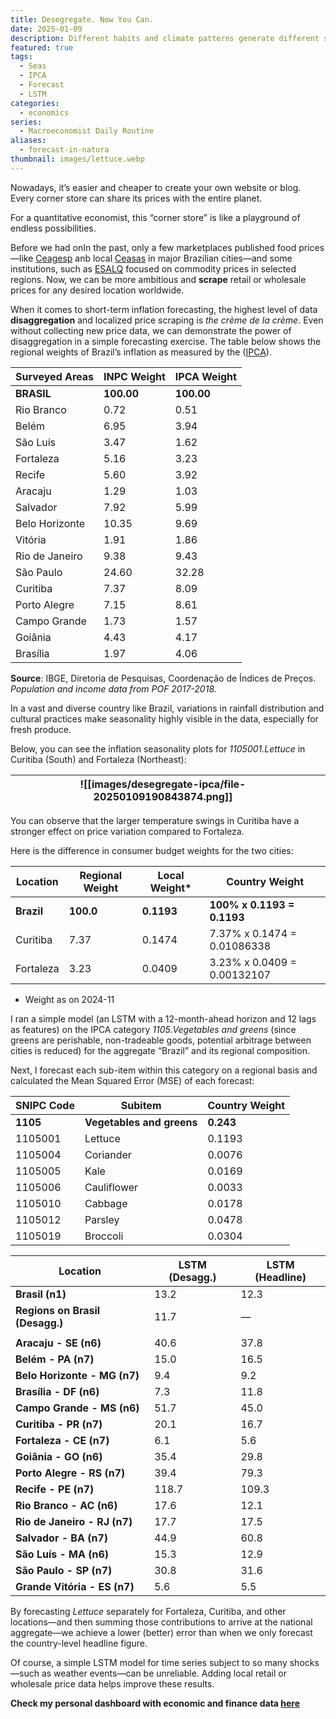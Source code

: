 ```yaml
---
title: Desegregate. Now You Can.
date: 2025-01-09
description: Different habits and climate patterns generate different seasonalities.
featured: true
tags:
  - Seas
  - IPCA
  - Forecast
  - LSTM
categories:
  - economics
series:
  - Macroeconomist Daily Routine
aliases:
  - forecast-in-natura
thumbnail: images/lettuce.webp
---
```

Nowadays, it’s easier and cheaper to create your own website or blog. Every corner store can share its prices with the entire planet.

For a quantitative economist, this “corner store” is like a playground of endless possibilities.

Before we had onIn the past, only a few marketplaces published food prices—like [Ceagesp](https://ceagesp.gov.br/) anb local [Ceasas](https://www.ceasa.pr.gov.br/) in major Brazilian cities—and some institutions, such as [ESALQ](https://www.cepea.esalq.usp.br/br) focused on commodity prices in selected regions. Now, we can be more ambitious and **scrape** retail or wholesale prices for any desired location worldwide.

When it comes to short-term inflation forecasting, the highest level of data **disaggregation** and localized price scraping is _the crème de la crème_. Even without collecting new price data, we can demonstrate the power of disaggregation in a simple forecasting exercise. The table below shows the regional weights of Brazil’s inflation as measured by the ([IPCA](https://www.ibge.gov.br/estatisticas/economicas/precos-e-custos/9256-indice-nacional-de-precos-ao-consumidor-amplo.html?=&t=notas-tecnicas)).

| Surveyed Areas    | INPC Weight | IPCA Weight |
|--------------------|-------------|-------------|
| **BRASIL**        | **100.00**  | **100.00**  |
| Rio Branco        | 0.72        | 0.51        |
| Belém             | 6.95        | 3.94        |
| São Luís          | 3.47        | 1.62        |
| Fortaleza         | 5.16        | 3.23        |
| Recife            | 5.60        | 3.92        |
| Aracaju           | 1.29        | 1.03        |
| Salvador          | 7.92        | 5.99        |
| Belo Horizonte    | 10.35       | 9.69        |
| Vitória           | 1.91        | 1.86        |
| Rio de Janeiro    | 9.38        | 9.43        |
| São Paulo         | 24.60       | 32.28       |
| Curitiba          | 7.37        | 8.09        |
| Porto Alegre      | 7.15        | 8.61        |
| Campo Grande      | 1.73        | 1.57        |
| Goiânia           | 4.43        | 4.17        |
| Brasília          | 1.97        | 4.06        |
**Source**: IBGE, Diretoria de Pesquisas, Coordenação de Índices de Preços.  
_Population and income data from POF 2017-2018._

In a vast and diverse country like Brazil, variations in rainfall distribution and cultural practices make seasonality highly visible in the data, especially for fresh produce.

Below, you can see the inflation seasonality plots for _1105001.Lettuce_ in Curitiba (South) and Fortaleza (Northeast):

| ![[images/desegregate-ipca/file-20250109190843874.png]] |     |
| ------------------------------------------------------- | --- |

You can observe that the larger temperature swings in Curitiba have a stronger effect on price variation compared to Fortaleza.

Here is the difference in consumer budget weights for the two cities:

| Location  | Regional Weight | Local Weight* | Country Weight              |
|-----------|-----------------|---------------|-----------------------------|
| **Brazil**| **100.0**       | **0.1193**    | **100% x 0.1193 = 0.1193** |
| Curitiba  | 7.37            | 0.1474        | 7.37% x 0.1474 = 0.01086338 |
| Fortaleza | 3.23            | 0.0409        | 3.23% x 0.0409 = 0.00132107 |
* Weight as on 2024-11

I ran a simple model (an LSTM with a 12-month-ahead horizon and 12 lags as features) on the IPCA category _1105.Vegetables and greens_ (since greens are perishable, non-tradeable goods, potential arbitrage between cities is reduced) for the aggregate “Brazil” and its regional composition.

Next, I forecast each sub-item within this category on a regional basis and calculated the Mean Squared Error (MSE) of each forecast:

| SNIPC Code | Subitem                 | Country Weight |
|------------|-------------------------|----------------|
| **1105**   | **Vegetables and greens** | **0.243**       |
| 1105001    | Lettuce                 | 0.1193         |
| 1105004    | Coriander               | 0.0076         |
| 1105005    | Kale                    | 0.0169         |
| 1105006    | Cauliflower             | 0.0033         |
| 1105010    | Cabbage                 | 0.0178         |
| 1105012    | Parsley                 | 0.0478         |
| 1105019    | Broccoli                | 0.0304         |

| Location                       | LSTM (Desagg.)  | LSTM (Headline)  |
|--------------------------------|-----------------|------------------|
| **Brasil (n1)**                | 13.2            | 12.3             |
| **Regions on Brasil (Desagg.)**| 11.7            | —                |
|                                |                 |                  |
| **Aracaju - SE (n6)**          | 40.6            | 37.8             |
| **Belém - PA (n7)**            | 15.0            | 16.5             |
| **Belo Horizonte - MG (n7)**   | 9.4             | 9.2              |
| **Brasília - DF (n6)**         | 7.3             | 11.8             |
| **Campo Grande - MS (n6)**     | 51.7            | 45.0             |
| **Curitiba - PR (n7)**         | 20.1            | 16.7             |
| **Fortaleza - CE (n7)**        | 6.1             | 5.6              |
| **Goiânia - GO (n6)**          | 35.4            | 29.8             |
| **Porto Alegre - RS (n7)**     | 39.4            | 79.3             |
| **Recife - PE (n7)**           | 118.7           | 109.3            |
| **Rio Branco - AC (n6)**       | 17.6            | 12.1             |
| **Rio de Janeiro - RJ (n7)**   | 17.7            | 17.5             |
| **Salvador - BA (n7)**         | 44.9            | 60.8             |
| **São Luís - MA (n6)**         | 15.3            | 12.9             |
| **São Paulo - SP (n7)**        | 30.8            | 31.6             |
| **Grande Vitória - ES (n7)**   | 5.6             | 5.5              |

By forecasting _Lettuce_ separately for Fortaleza, Curitiba, and other locations—and then summing those contributions to arrive at the national aggregate—we achieve a lower (better) error than when we only forecast the country-level headline figure.

Of course, a simple LSTM model for time series subject to so many shocks—such as weather events—can be unreliable. Adding local retail or wholesale price data helps improve these results.

**Check my personal dashboard with economic and finance data [here](https://lfpazevedo.pythonanywhere.com)**